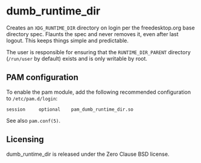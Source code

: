 # dumb_runtime_dir

Creates an `XDG_RUNTIME_DIR` directory on login per the freedesktop.org
base directory spec. Flaunts the spec and never removes it, even after last
logout. This keeps things simple and predictable.

The user is responsible for ensuring that the `RUNTIME_DIR_PARENT` directory
(`/run/user` by default) exists and is only writable by root.

## PAM configuration

To enable the pam module, add the following recommended configuration to
`/etc/pam.d/login`:

```
session		optional	pam_dumb_runtime_dir.so
```

See also `pam.conf(5)`.

## Licensing

dumb_runtime_dir is released under the Zero Clause BSD license.

